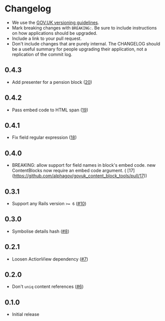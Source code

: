 # Changelog

- We use the [GOV.UK versioning guidelines](https://docs.publishing.service.gov.uk/manual/publishing-a-ruby-gem.html#versioning).
- Mark breaking changes with `BREAKING:`. Be sure to include instructions on how applications should be upgraded.
- Include a link to your pull request.
- Don't include changes that are purely internal. The CHANGELOG should be a
  useful summary for people upgrading their application, not a replication
  of the commit log.

## 0.4.3

* Add presenter for a pension block ([20](https://github.com/alphagov/govuk_content_block_tools/pull/20))

## 0.4.2

* Pass embed code to HTML span ([19](https://github.com/alphagov/govuk_content_block_tools/pull/19))

## 0.4.1

* Fix field regular expression ([18](https://github.com/alphagov/govuk_content_block_tools/pull/18))

## 0.4.0

* BREAKING: allow support for field names in block's embed code. new ContentBlocks now require an embed code argument. (
  [17]
  (https://github.com/alphagov/govuk_content_block_tools/pull/17))

## 0.3.1

* Support any Rails version `>= 6` ([#10](https://github.com/alphagov/govuk_content_block_tools/pull/10))

## 0.3.0

* Symbolise details hash ([#8](https://github.com/alphagov/content_block_tools/pull/8))

## 0.2.1

* Loosen ActionView dependency ([#7](https://github.com/alphagov/content_block_tools/pull/7))

## 0.2.0

* Don't `uniq` content references ([#6](https://github.com/alphagov/content_block_tools/pull/6))

## 0.1.0

* Initial release

